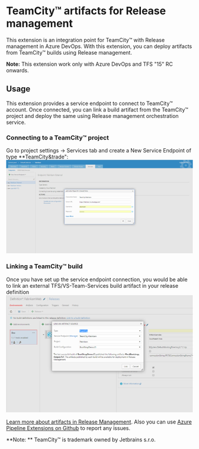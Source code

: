 # TeamCity&trade; artifacts for Release management

This extension is an integration point for TeamCity&trade; with Release management in Azure DevOps. With this extension, you can deploy artifacts from TeamCity&trade; builds using Release management. 

**Note:** This extension work only with Azure DevOps and TFS "15" RC onwards.

## Usage
This extension provides a service endpoint to connect to TeamCity&trade; account. Once connected, you can link a build artifact from the TeamCity&trade; project and deploy the same using Release management orchestration service.

### Connecting to a TeamCity&trade; project
Go to project settings -> Services tab and create a New Service Endpoint of type **TeamCity&trade":
![Creating a TeamCity&trade; endpoint connection](images/screen1.png)


### Linking a TeamCity&trade; build
Once you have set up the service endpoint connection, you would be able to link an external TFS/VS-Team-Services build artifact in your release definition
![Linking TeamCity&trade; artifact](images/screen2.png)

[Learn more about artifacts in Release Management](https://msdn.microsoft.com/library/vs/alm/release/author-release-definition/understanding-artifacts). Also you can use [Azure Pipeline Extensions on Github](https://github.com/Microsoft/azure-pipelines-extensions/issues) to report any issues.

**Note: ** TeamCity&trade; is trademark owned by Jetbrains s.r.o.

